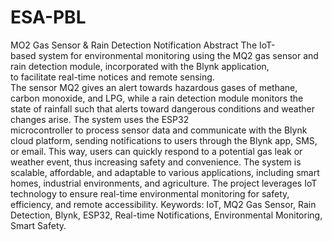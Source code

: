 # ESA-PBL
MO2 Gas Sensor &amp; Rain Detection Notification
Abstract
The IoT-based system for environmental monitoring using the MQ2 gas sensor and rain detection module, incorporated with the Blynk application, to facilitate real-time notices and remote sensing. The sensor MQ2 gives an alert towards hazardous gases of methane, carbon monoxide, and LPG, while a rain detection module monitors the state of rainfall such that alerts toward dangerous conditions and weather changes arise. The system uses the ESP32 microcontroller to process sensor data and communicate with the Blynk cloud platform, sending notifications to users through the Blynk app, SMS, or email. This way, users can quickly respond to a potential gas leak or weather event, thus increasing safety and convenience. The system is scalable, affordable, and adaptable to various applications, including smart homes, industrial environments, and agriculture. The project leverages IoT technology to ensure real-time environmental monitoring for safety, efficiency, and remote accessibility.
Keywords: IoT, MQ2 Gas Sensor, Rain Detection, Blynk, ESP32, Real-time Notifications, Environmental Monitoring, Smart Safety.
